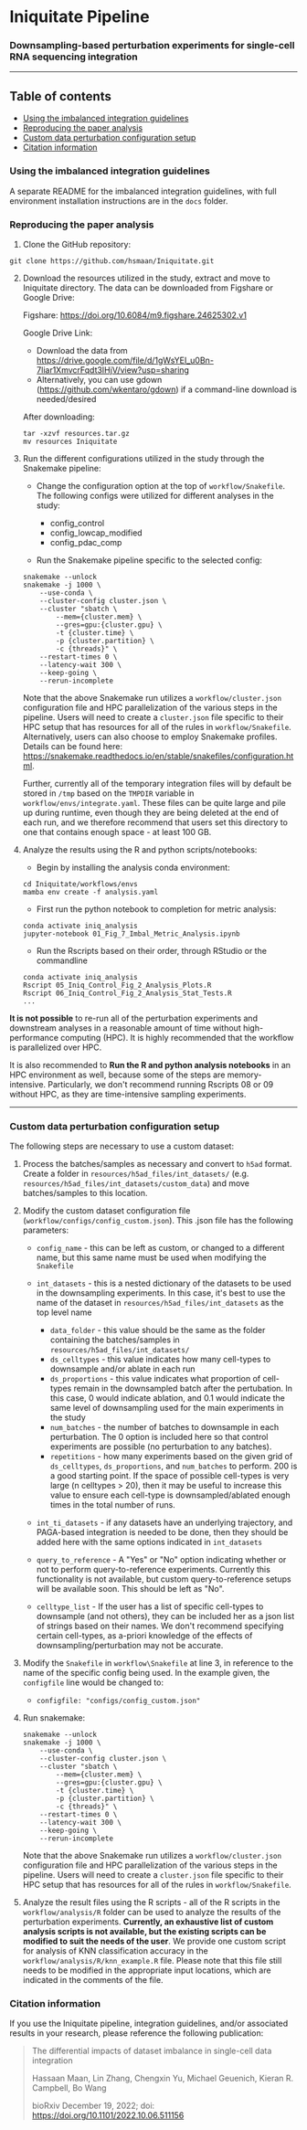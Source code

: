 # Iniquitate Pipeline <!-- omit in toc -->

### Downsampling-based perturbation experiments for single-cell RNA sequencing integration <!-- omit in toc -->

***

## Table of contents  <!-- omit in toc -->
- [Using the imbalanced integration guidelines](#using-the-imbalanced-integration-guidelines)
- [Reproducing the paper analysis](#reproducing-the-paper-analysis)
- [Custom data perturbation configuration setup](#custom-data-perturbation-configuration-setup)
- [Citation information](#citation-information)


### Using the imbalanced integration guidelines

A separate README for the imbalanced integration guidelines, with full environment installation instructions are in the `docs` folder. 

### Reproducing the paper analysis 

1. Clone the GitHub repository:

```
git clone https://github.com/hsmaan/Iniquitate.git
```

2. Download the resources utilized in the study, extract and move to Iniquitate directory. The data can be downloaded from Figshare or Google Drive:

    Figshare:
    https://doi.org/10.6084/m9.figshare.24625302.v1


    Google Drive Link:
    - Download the data from https://drive.google.com/file/d/1gWsYEI_u0Bn-7liar1XmvcrFqdt3IHjV/view?usp=sharing
    - Alternatively, you can use gdown (https://github.com/wkentaro/gdown) if a command-line download is needed/desired

    After downloading:
    ```
    tar -xzvf resources.tar.gz 
    mv resources Iniquitate
    ```

4. Run the different configurations utilized in the study through the Snakemake pipeline:

    - Change the configuration option at the top of `workflow/Snakefile`. The following configs were utilized for different analyses in the study:

        - config_control 
        - config_lowcap_modified
        - config_pdac_comp

    - Run the Snakemake pipeline specific to the selected config:

    ```
    snakemake --unlock 
    snakemake -j 1000 \
        --use-conda \
        --cluster-config cluster.json \
        --cluster "sbatch \
            --mem={cluster.mem} \
            --gres=gpu:{cluster.gpu} \
            -t {cluster.time} \
            -p {cluster.partition} \
            -c {threads}" \
        --restart-times 0 \
        --latency-wait 300 \
        --keep-going \
        --rerun-incomplete 
    ```

    Note that the above Snakemake run utilizes a `workflow/cluster.json` configuration file and HPC parallelization of the various steps in the pipeline. Users will need to create a `cluster.json` file specific to their HPC setup that has resources for all of the rules in `workflow/Snakefile`. Alternatively, users can also choose to employ Snakemake profiles. Details can be found here: https://snakemake.readthedocs.io/en/stable/snakefiles/configuration.html.

    Further, currently all of the temporary integration files will by default be stored in `/tmp` based on the `TMPDIR` variable in `workflow/envs/integrate.yaml`. These files can be quite large and pile up during runtime, even though they are being deleted at the end of each run, and we therefore recommend that users set this directory to one that contains enough space - at least 100 GB. 

5. Analyze the results using the R and python scripts/notebooks:

    - Begin by installing the analysis conda environment:
    ```
    cd Iniquitate/workflows/envs
    mamba env create -f analysis.yaml
    ```

    - First run the python notebook to completion for metric analysis:
    ```
    conda activate iniq_analysis
    jupyter-notebook 01_Fig_7_Imbal_Metric_Analysis.ipynb
    ```
 
    - Run the Rscripts based on their order, through RStudio or the commandline 
    ```
    conda activate iniq_analysis
    Rscript 05_Iniq_Control_Fig_2_Analysis_Plots.R
    Rscript 06_Iniq_Control_Fig_2_Analysis_Stat_Tests.R
    ...
    ```

**It is not possible** to re-run all of the perturbation experiments and downstream analyses in a reasonable amount of time without high-performance computing (HPC). It is highly recommended that the workflow is parallelized over HPC.

It is also recommended to **Run the R and python analysis notebooks** in an HPC environment as well, because some of the steps are memory-intensive. Particularly, we don't recommend running Rscripts 08 or 09 without HPC, as they are time-intensive sampling experiments. 

***
### Custom data perturbation configuration setup 

The following steps are necessary to use a custom dataset:

1) Process the batches/samples as necessary and convert to `h5ad` format. Create a folder in `resources/h5ad_files/int_datasets/` (e.g. `resources/h5ad_files/int_datasets/custom_data`) and move batches/samples to this location.

2) Modify the custom dataset configuration file (`workflow/configs/config_custom.json`). This .json file has the following parameters:

    - `config_name` - this can be left as custom, or changed to a different name, but this same name must be used when modifying the `Snakefile`
    - `int_datasets` - this is a nested dictionary of the datasets to be used in the downsampling experiments. In this case, it's best to use the name of the dataset in `resources/h5ad_files/int_datasets` as the top level name
        - `data_folder` - this value should be the same as the folder containing the batches/samples in `resources/h5ad_files/int_datasets/`
        - `ds_celltypes` - this value indicates how many cell-types to downsample and/or ablate in each run
        - `ds_proportions` - this value indicates what proportion of cell-types remain in the downsampled batch after the pertubation. In this case, 0 would indicate ablation, and 0.1 would indicate the same level of downsampling used for the main experiments in the study
        - `num_batches` - the number of batches to downsample in each perturbation. The 0 option is included here so that control experiments are possible (no perturbation to any batches).
        - `repetitions` - how many experiments based on the given grid of `ds_celltypes`, `ds_proportions`, and `num_batches` to perform. 200 is a good starting point. If the space of possible cell-types is very large (n celltypes > 20), then it may be useful to increase this value to ensure each cell-type is downsampled/ablated enough times in the total number of runs.

    - `int_ti_datasets` - if any datasets have an underlying trajectory, and PAGA-based integration is needed to be done, then they should be added here with the same options indicated in `int_datasets`
    - `query_to_reference` - A "Yes" or "No" option indicating whether or not to perform query-to-reference experiments. Currently this functionality is not available, but custom query-to-reference setups will be available soon. This should be left as "No".
    - `celltype_list` - If the user has a list of specific cell-types to downsample (and not others), they can be included her as a json list of strings based on their names. We don't recommend specifying certain cell-types, as a-priori knowledge of the effects of downsampling/perturbation may not be accurate. 

3) Modify the `Snakefile` in `workflow\Snakefile` at line 3, in reference to the name of the specific config being used. In the example given, the `configfile` line would be changed to:

    - `configfile: "configs/config_custom.json"`

4) Run snakemake:

    ```
    snakemake --unlock 
    snakemake -j 1000 \
        --use-conda \
        --cluster-config cluster.json \
        --cluster "sbatch \
            --mem={cluster.mem} \
            --gres=gpu:{cluster.gpu} \
            -t {cluster.time} \
            -p {cluster.partition} \
            -c {threads}" \
        --restart-times 0 \
        --latency-wait 300 \
        --keep-going \
        --rerun-incomplete 
    ```

    Note that the above Snakemake run utilizes a `workflow/cluster.json` configuration file and HPC parallelization of the various steps in the pipeline. Users will need to create a `cluster.json` file specific to their HPC setup that has resources for all of the rules in `workflow/Snakefile`.
    
5) Analyze the result files using the R scripts - all of the R scripts in the `workflow/analysis/R` folder can be used to analyze the results of the perturbation experiments. **Currently, an exhaustive list of custom analysis scripts is not available, but the existing scripts can be modified to suit the needs of the user**. We provide one custom script for analysis of KNN classification accuracy in the `workflow/analysis/R/knn_example.R` file. Please note that this file still needs to be modified in the appropriate input locations, which are indicated in the comments of the file.

### Citation information

If you use the Iniquitate pipeline, integration guidelines, and/or associated results in your research, please reference the following publication:

> The differential impacts of dataset imbalance in single-cell data integration
>
> Hassaan Maan, Lin Zhang, Chengxin Yu, Michael Geuenich, Kieran R. Campbell, Bo Wang
>
> bioRxiv December 19, 2022; doi: https://doi.org/10.1101/2022.10.06.511156  